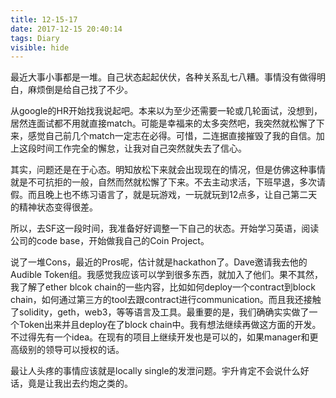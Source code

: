 ```yaml
---
title: 12-15-17
date: 2017-12-15 20:40:14
tags: Diary
visible: hide
---
```



最近大事小事都是一堆。自己状态起起伏伏，各种关系乱七八糟。事情没有做得明白，麻烦倒是给自己找了不少。

从google的HR开始找我说起吧。本来以为至少还需要一轮或几轮面试，没想到，居然连面试都不用就直接match。可能是幸福来的太多突然吧，我突然就松懈了下来，感觉自己前几个match一定志在必得。可惜，二连据直接摧毁了我的自信。加上这段时间工作完全的懈怠，让我对自己突然就失去了信心。

其实，问题还是在于心态。明知放松下来就会出现现在的情况，但是仿佛这种事情就是不可抗拒的一般，自然而然就松懈了下来。不去主动求活，下班早退，多次请假。而且晚上也不练习语言了，就是玩游戏，一玩就玩到12点多，让自己第二天的精神状态变得很差。

所以，去SF这一段时间，我准备好好调整一下自己的状态。开始学习英语，阅读公司的code base，开始做我自己的Coin Project。

说了一堆Cons，最近的Pros呢，估计就是hackathon了。Dave邀请我去他的Audible Token组。我感觉我应该可以学到很多东西，就加入了他们。果不其然，我了解了ether blcok chain的一些内容，比如如何deploy一个contract到block chain，如何通过第三方的tool去跟contract进行communication。而且我还接触了solidity，geth，web3，等等语言及工具。最重要的是，我们确确实实做了一个Token出来并且deploy在了block chain中。我有想法继续再做这方面的开发。不过得先有一个idea。在现有的项目上继续开发也是可以的，如果manager和更高级别的领导可以授权的话。

最让人头疼的事情应该就是locally single的发泄问题。宇升肯定不会说什么好话，竟是让我出去约炮之类的。
